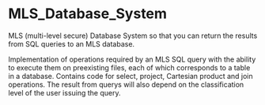 # MLS_Database_System
 MLS (multi-level secure) Database System so that you can return the results from SQL queries to an MLS database.

Implementation of operations required by an MLS SQL query with the ability to execute them on preexisting files, each of which corresponds to a table in a database. 
Contains code for select, project, Cartesian product and join operations. The result from querys will also depend on the classification level of the user issuing the query. 
